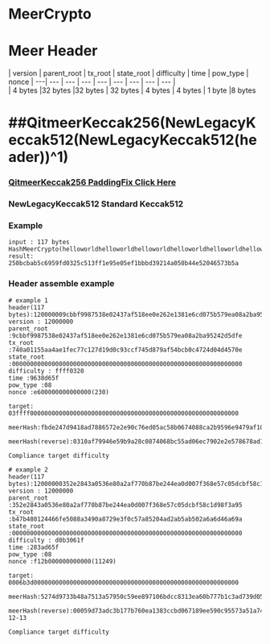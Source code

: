 # MeerCrypto

# Meer Header

| version	| parent_root	| tx_root	| state_root | difficulty 	| time | pow_type | nonce 
| ---| --- | --- | --- | --- | --- |  --- |  --- |   --- |  
| 4 bytes	|32 bytes	|32 bytes	| 32 bytes	| 4 bytes	| 4 bytes | 1 byte |8 bytes 

# ##QitmeerKeccak256(NewLegacyKeccak512(NewLegacyKeccak512(header))^1)
### [QitmeerKeccak256 PaddingFix Click Here](git@github.com:jamesvan2019/keccakhash_c.git)

### NewLegacyKeccak512 Standard Keccak512

### Example
```golang
input : 117 bytes
HashMeerCrypto(helloworldhelloworldhelloworldhelloworldhelloworldhelloworldhelloworldhelloworldhelloworldhelloworldhelloworldhel)
result: 250bcbab5c6959fd0325c513ff1e95e05ef1bbbd39214a050b44e52046573b5a

```
### Header assemble example
```golang
# example 1
header(117 bytes):120000009cbbf9987538e02437af518ee0e262e1381e6cd075b579ea08a2ba95242d5dfe740a01155aa4ae1fec77c127d19d0c93ccf745d879af54bcb0c4724d04d4570e0000000000000000000000000000000000000000000000000000000000000000ffff03209638d65f08e600000000000000
version : 12000000
parent_root :9cbbf9987538e02437af518ee0e262e1381e6cd075b579ea08a2ba95242d5dfe
tx_root :740a01155aa4ae1fec77c127d19d0c93ccf745d879af54bcb0c4724d04d4570e
state_root :0000000000000000000000000000000000000000000000000000000000000000
difficulty : ffff0320
time :9638d65f
pow_type :08
nonce :e600000000000000(230)

target: 
03ffff0000000000000000000000000000000000000000000000000000000000

meerHash:fbde247d9418ad7886572e2e90c76ed05ac58b0674088ca2b9596e9479af1003

meerHash(reverse):0310af79946e59b9a28c0874068bc55ad06ec7902e2e578678ad18947d24defb

Compliance target difficulty

# example 2
header(117 bytes):12000000352e2843a0536e80a2af770b87be244ea0d007f368e57c05dcbf58c1d98f3a95b47b480124466fe5088a3490a8729e3f0c57a85204ad2ab5ab502a6a6d46a69a0000000000000000000000000000000000000000000000000000000000000000d0b3061f283ad65f08f12b000000000000
version : 12000000
parent_root :352e2843a0536e80a2af770b87be244ea0d007f368e57c05dcbf58c1d98f3a95
tx_root :b47b480124466fe5088a3490a8729e3f0c57a85204ad2ab5ab502a6a6d46a69a
state_root :0000000000000000000000000000000000000000000000000000000000000000
difficulty : d0b3061f
time :283ad65f
pow_type :08
nonce :f12b000000000000(11249)

target: 
0006b3d000000000000000000000000000000000000000000000000000000000

meerHash:5274d9733b48a7513a57950c59ee897106bdcc8313ea60b777b1c3ad739d0500

meerHash(reverse):00059d73adc3b177b760ea1383ccbd067189ee590c95573a51a7483b73d974522020-12-13

Compliance target difficulty
```